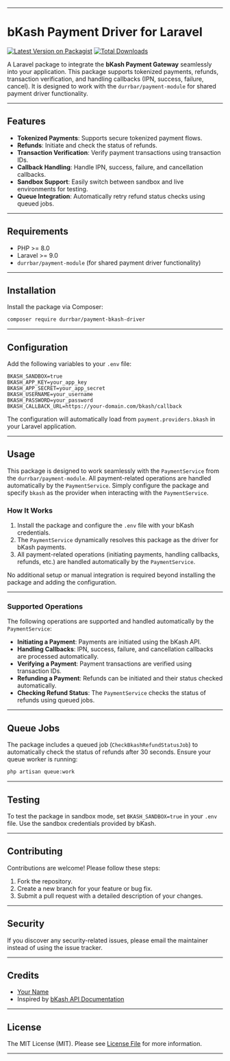 
---

# **bKash Payment Driver for Laravel**

[![Latest Version on Packagist](https://img.shields.io/packagist/v/durrbar/payment-bkash-driver.svg?style=flat-square)](https://packagist.org/packages/durrbar/payment-bkash-driver)
[![Total Downloads](https://img.shields.io/packagist/dt/durrbar/payment-bkash-driver.svg?style=flat-square)](https://packagist.org/packages/durrbar/payment-bkash-driver)

A Laravel package to integrate the **bKash Payment Gateway** seamlessly into your application. This package supports tokenized payments, refunds, transaction verification, and handling callbacks (IPN, success, failure, cancel). It is designed to work with the `durrbar/payment-module` for shared payment driver functionality.

---

## **Features**
- **Tokenized Payments**: Supports secure tokenized payment flows.
- **Refunds**: Initiate and check the status of refunds.
- **Transaction Verification**: Verify payment transactions using transaction IDs.
- **Callback Handling**: Handle IPN, success, failure, and cancellation callbacks.
- **Sandbox Support**: Easily switch between sandbox and live environments for testing.
- **Queue Integration**: Automatically retry refund status checks using queued jobs.

---

## **Requirements**
- PHP >= 8.0
- Laravel >= 9.0
- `durrbar/payment-module` (for shared payment driver functionality)

---

## **Installation**

Install the package via Composer:

```bash
composer require durrbar/payment-bkash-driver
```

---

## **Configuration**

Add the following variables to your `.env` file:

```env
BKASH_SANDBOX=true
BKASH_APP_KEY=your_app_key
BKASH_APP_SECRET=your_app_secret
BKASH_USERNAME=your_username
BKASH_PASSWORD=your_password
BKASH_CALLBACK_URL=https://your-domain.com/bkash/callback
```

The configuration will automatically load from `payment.providers.bkash` in your Laravel application.

---

## **Usage**

This package is designed to work seamlessly with the `PaymentService` from the `durrbar/payment-module`. All payment-related operations are handled automatically by the `PaymentService`. Simply configure the package and specify `bkash` as the provider when interacting with the `PaymentService`.

### **How It Works**
1. Install the package and configure the `.env` file with your bKash credentials.
2. The `PaymentService` dynamically resolves this package as the driver for bKash payments.
3. All payment-related operations (initiating payments, handling callbacks, refunds, etc.) are handled automatically by the `PaymentService`.

No additional setup or manual integration is required beyond installing the package and adding the configuration.

---

### **Supported Operations**
The following operations are supported and handled automatically by the `PaymentService`:
- **Initiating a Payment**: Payments are initiated using the bKash API.
- **Handling Callbacks**: IPN, success, failure, and cancellation callbacks are processed automatically.
- **Verifying a Payment**: Payment transactions are verified using transaction IDs.
- **Refunding a Payment**: Refunds can be initiated and their status checked automatically.
- **Checking Refund Status**: The `PaymentService` checks the status of refunds using queued jobs.

---

## **Queue Jobs**
The package includes a queued job (`CheckBkashRefundStatusJob`) to automatically check the status of refunds after 30 seconds. Ensure your queue worker is running:

```bash
php artisan queue:work
```

---

## **Testing**
To test the package in sandbox mode, set `BKASH_SANDBOX=true` in your `.env` file. Use the sandbox credentials provided by bKash.

---

## **Contributing**
Contributions are welcome! Please follow these steps:
1. Fork the repository.
2. Create a new branch for your feature or bug fix.
3. Submit a pull request with a detailed description of your changes.

---

## **Security**
If you discover any security-related issues, please email the maintainer instead of using the issue tracker.

---

## **Credits**
- [Your Name](https://github.com/officialkidmax)
- Inspired by [bKash API Documentation](https://developer.bka.sh/)

---

## **License**
The MIT License (MIT). Please see [License File](LICENSE.md) for more information.

---
